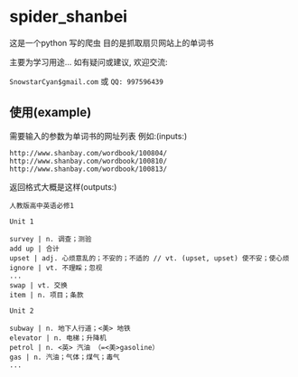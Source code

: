 # spider_shanbei

这是一个python 写的爬虫
目的是抓取扇贝网站上的单词书

主要为学习用途... 如有疑问或建议, 欢迎交流:

`SnowstarCyan$gmail.com` 或 `QQ: 997596439`

## 使用(example)

需要输入的参数为单词书的网址列表
例如:(inputs:)
```
http://www.shanbay.com/wordbook/100804/
http://www.shanbay.com/wordbook/100810/
http://www.shanbay.com/wordbook/100813/
```


返回格式大概是这样(outputs:)
```
人教版高中英语必修1

Unit 1

survey | n. 调查；测验
add up | 合计
upset | adj. 心烦意乱的；不安的；不适的 // vt. (upset, upset) 使不安；使心烦
ignore | vt. 不理睬；忽视
...
swap | vt. 交换
item | n. 项目；条款

Unit 2

subway | n. 地下人行道；<美> 地铁
elevator | n. 电梯；升降机
petrol | n. <英> 汽油 （=<美>gasoline）
gas | n. 汽油；气体；煤气；毒气
...

```
